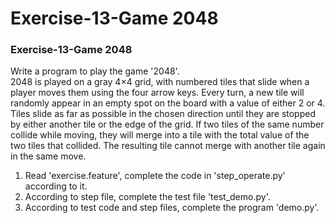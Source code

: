# Exercise-13-Game 2048
### Exercise-13-Game 2048

Write a program to play the game '2048'.  
2048 is played on a gray 4×4 grid, with numbered tiles that slide when a player moves them using the four arrow keys. 
Every turn, a new tile will randomly appear in an empty spot on the board with a value of either 2 or 4. 
Tiles slide as far as possible in the chosen direction until they are stopped by either another tile or the edge of the grid. 
If two tiles of the same number collide while moving, they will merge into a tile with the total value of the two tiles that collided. 
The resulting tile cannot merge with another tile again in the same move. 

1. Read 'exercise.feature', complete the code in 'step_operate.py' according to it.
2. According to step file, complete the test file 'test_demo.py'.
3. According to test code and step files, complete the program 'demo.py'.
